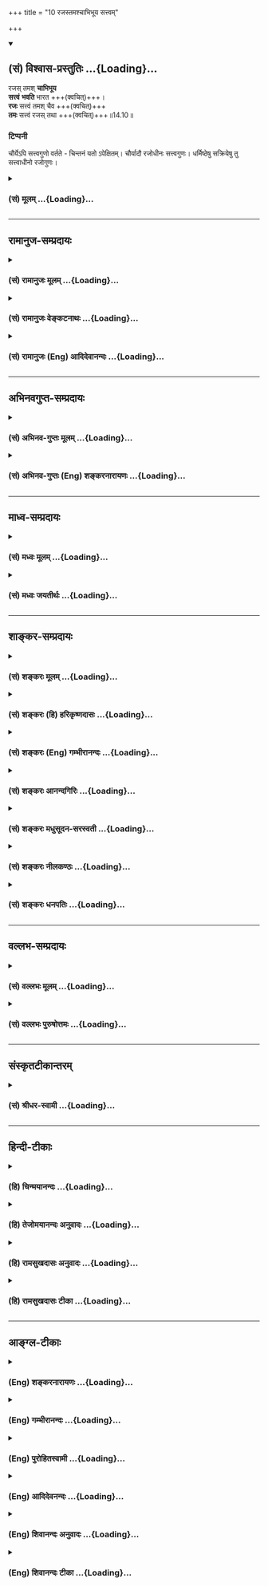 +++
title = "10 रजस्तमश्चाभिभूय सत्त्वम्"

+++
<div class="js_include" newlevelforh1="2" title="(सं) विश्वास-प्रस्तुतिः" unfilled url="/purANam_vaiShNavam/mahAbhAratam/06-bhIShma-parva/03-bhagavad-gItA-parva/saMskRtam/vishvAsa-prastutiH/14_guNa-traya-vibhAga-y/10_rajastamashchAbhi.md">
<details open><summary><h2>(सं) विश्वास-प्रस्तुतिः ...{Loading}...</h2></summary>

रजस् तमश् **चाभिभूय**  
**सत्त्वं** **भवति** भारत +++(क्वचित्)+++।  
**रजः** सत्त्वं तमश् चैव +++(क्वचित्)+++  
**तमः** सत्त्वं रजस् तथा +++(क्वचित्)+++॥14.10॥

### टिप्पनी
चौर्येऽपि सत्त्वगुणो वर्तते - चिन्तनं यतो ऽपेक्षितम्। चौर्यादौ रजोधीनः सत्त्वगुणः। धर्मिष्ठेषु सक्रियेषु तु सत्त्वाधीनो रजोगुणः।
</details>
</div>
<div class="js_include collapsed" newlevelforh1="3" title="(सं) मूलम्" unfilled url="/purANam_vaiShNavam/mahAbhAratam/06-bhIShma-parva/03-bhagavad-gItA-parva/saMskRtam/mUlam/14_guNa-traya-vibhAga-y/10_rajastamashchAbhi.md">
<details><summary><h3>(सं) मूलम् ...{Loading}...</h3></summary>

रजस्तमश्चाभिभूय सत्त्वं भवति भारत।  
रजः सत्त्वं तमश्चैव तमः सत्त्वं रजस्तथा।।14.10।।
</details>
</div>


_________________
## रामानुज-सम्प्रदायः
<div class="js_include collapsed" newlevelforh1="3" title="(सं) रामानुजः मूलम्" unfilled url="/purANam_vaiShNavam/mahAbhAratam/06-bhIShma-parva/03-bhagavad-gItA-parva/saMskRtam/rAmAnujaH/mUlam/14_guNa-traya-vibhAga-y/10_rajastamashchAbhi.md">
<details><summary><h3>(सं) रामानुजः मूलम् ...{Loading}...</h3></summary>

।।14.10।। यद्य् अपि सत्त्वादयस् त्रयः प्रकृति-संसृष्टात्म-स्वरूपानुबन्धिनः, तथापि प्राचीन-कर्म-वशाद् देहाप्यायन-भूताहार-वैषम्यात् च सत्त्वादयः परस्पर-समुद्भवाभिभव-रूपेण वर्तन्ते। 

रजस्तमसी कदाचिद् **अभिभूय** **सत्त्वम्** उद्रिक्तं वर्तते।  
तथा तमःसत्त्वे अभिभूय **रजः** कदाचित्।  
कदाचित् च रजःसत्त्वे अभिभूय **तमः**।

तत् च कार्योपलब्ध्या एव अवगच्छेद् इत्याह --**

</details>
</div>
<div class="js_include collapsed" newlevelforh1="3" title="(सं) रामानुजः वेङ्कटनाथः" unfilled url="/purANam_vaiShNavam/mahAbhAratam/06-bhIShma-parva/03-bhagavad-gItA-parva/saMskRtam/rAmAnujaH/venkaTanAthaH/14_guNa-traya-vibhAga-y/10_rajastamashchAbhi.md">
<details><summary><h3>(सं) रामानुजः वेङ्कटनाथः ...{Loading}...</h3></summary>

  
  
।।14.10।। अनन्तर-ग्रन्थस्यासङ्गति-शङ्कां परिहरति -- **देहाकारे**ति। परस्परविरुद्धं यथार्था-ऽयथार्थ-ज्ञान--सुख-दुःख-सङ्गादि-रूपम् इत्यर्थः।

उद्भवाभिभवानियम-प्रसङ्ग-परिहाराय भगवद्-अनुग्रह-निग्रह-हेतूनां कर्मणां विषम-विपाक-समयत्वात् तद्-अनुरूपोद्भवाभिभव-प्रवाह उपपद्यत इत्याह - **प्राचीनकर्मवशाद्** इति। 

यथा वात-पित्त-कफानां तत्-तत्-प्रचुरैर् द्रव्यैर् उपचयो वृद्धिः समानैः सर्वेषां विपरीतैर् विपर्ययः \[अष्टांगहृ.सू.स्था.1।15\] इत्यायुर्वेद-विदो वदन्ति। तथाऽत्रापि वक्ष्यमाण-सात्त्विकाद्य्-आहार-भेदाद् इत्य् आह -- **देहाप्यायन-भूताहार-वैषम्याच्** चेति।

ततो देवा अभवन् परासुराः इत्यादि(श्रुति)ष्व् इव भवतिरत्रोद्भव-विषय इत्याह - **उद्रिक्तं वर्तत** इति। रजस्-तमसोर् उद्भूतयोः परिहारार्थम् अयम् उद्भवाभिभवोपदेशः।  
  

</details>
</div>
<div class="js_include collapsed" newlevelforh1="3" title="(सं) रामानुजः (Eng) आदिदेवानन्दः" unfilled url="/purANam_vaiShNavam/mahAbhAratam/06-bhIShma-parva/03-bhagavad-gItA-parva/saMskRtam/rAmAnujaH/english/AdidevAnandaH/14_guNa-traya-vibhAga-y/10_rajastamashchAbhi.md">
<details><summary><h3>(सं) रामानुजः (Eng) आदिदेवानन्दः ...{Loading}...</h3></summary>

14.10 Even though all the three Gunas of Sattva etc., are associated with the nature of the self conjoined with Prakrti in the form of body,
yet owing to the dominance of previous Karmas and the differences in the food nourishing the body, Sattva etc., preponderate or are subdued by turn. Sometimes Sattva preponderates prevailing over Rajas and Tamas;
sometimes Rajas preponderates prevailing over Tamas and Sattva, and sometimes Tamas preponderates prevailing over Rajas and Sattva. He teaches that this changing preponderance of the Gunas can be inferred from the knowledge of the effects produced by them.

</details>
</div>


_________________
## अभिनवगुप्त-सम्प्रदायः
<div class="js_include collapsed" newlevelforh1="3" title="(सं) अभिनव-गुप्तः मूलम्" unfilled url="/purANam_vaiShNavam/mahAbhAratam/06-bhIShma-parva/03-bhagavad-gItA-parva/saMskRtam/abhinava-guptaH/mUlam/14_guNa-traya-vibhAga-y/10_rajastamashchAbhi.md">
<details><summary><h3>(सं) अभिनव-गुप्तः मूलम् ...{Loading}...</h3></summary>

।।14.9 -- 14.10।। सत्त्वमिति। रज इति। संजयति योजयति। रजस्तमसी अभिभूय
सत्त्वं वर्धते रस्तु सत्त्वतमसी; तमः सत्त्वरजसी। उक्तं हि
--,अन्योन्याभिभवेन गुणवृद्धिः इति।

</details>
</div>
<div class="js_include collapsed" newlevelforh1="3" title="(सं) अभिनव-गुप्तः (Eng) शङ्करनारायणः" unfilled url="/purANam_vaiShNavam/mahAbhAratam/06-bhIShma-parva/03-bhagavad-gItA-parva/saMskRtam/abhinava-guptaH/english/shankaranArAyaNaH/14_guNa-traya-vibhAga-y/10_rajastamashchAbhi.md">
<details><summary><h3>(सं) अभिनव-गुप्तः (Eng) शङ्करनारायणः ...{Loading}...</h3></summary>

14.9-10 Sattvam etc. Rajah etc. Dominates fully i.e. sets \[to work\].
The Sattva flourishes by overpowering the Rajas and the Tamas. But, the
Rajas \[flourishes by overpowering\] both the Sattva and the Tamas; and
the Tamas \[does so by overpowering\] both the Sattva and the Rajas.
That has been stated : 'The Strands augment by overpowering each other'.

</details>
</div>


_________________
## माध्व-सम्प्रदायः
<div class="js_include collapsed" newlevelforh1="3" title="(सं) मध्वः मूलम्" unfilled url="/purANam_vaiShNavam/mahAbhAratam/06-bhIShma-parva/03-bhagavad-gItA-parva/saMskRtam/madhvaH/mUlam/14_guNa-traya-vibhAga-y/10_rajastamashchAbhi.md">
<details><summary><h3>(सं) मध्वः मूलम् ...{Loading}...</h3></summary>

।।14.10।। Sri Madhvacharya did not comment on this sloka.,

</details>
</div>
<div class="js_include collapsed" newlevelforh1="3" title="(सं) मध्वः जयतीर्थः" unfilled url="/purANam_vaiShNavam/mahAbhAratam/06-bhIShma-parva/03-bhagavad-gItA-parva/saMskRtam/madhvaH/jayatIrthaH/14_guNa-traya-vibhAga-y/10_rajastamashchAbhi.md">
<details><summary><h3>(सं) मध्वः जयतीर्थः ...{Loading}...</h3></summary>

।।14.10।। Sri Jayatirtha did not comment on this sloka.  
  

</details>
</div>


_________________
## शाङ्कर-सम्प्रदायः
<div class="js_include collapsed" newlevelforh1="3" title="(सं) शङ्करः मूलम्" unfilled url="/purANam_vaiShNavam/mahAbhAratam/06-bhIShma-parva/03-bhagavad-gItA-parva/saMskRtam/shankaraH/mUlam/14_guNa-traya-vibhAga-y/10_rajastamashchAbhi.md">
<details><summary><h3>(सं) शङ्करः मूलम् ...{Loading}...</h3></summary>

।।14.10।। --,**रजः तमश्च** उभावपि **अभिभूय सत्त्वं भवति** उद्भवति वर्धते
यदा; तदा लब्धात्मकं सत्त्वं स्वकार्यं ज्ञानसुखादि आरभते हे **भारत।** तथा
रजोगुणः **सत्त्वं तमश्च एव उभा**वपि अभिभूय वर्धते यदा; तदा कर्म तृष्णादि
स्वकार्यम् आरभते। तम आख्यो गुणः **सत्त्वं रजश्च** उभावपि अभिभूय **तथै**व
वर्धते यदा; तदा ज्ञानावरणादि स्वकार्यम् आरभते।। यदा यो गुणः उद्भूतः भवति;
तदा तस्य किं लिङ्गमिति उच्यते --,

</details>
</div>
<div class="js_include collapsed" newlevelforh1="3" title="(सं) शङ्करः (हि) हरिकृष्णदासः" unfilled url="/purANam_vaiShNavam/mahAbhAratam/06-bhIShma-parva/03-bhagavad-gItA-parva/saMskRtam/shankaraH/hindI/harikRShNadAsaH/14_guNa-traya-vibhAga-y/10_rajastamashchAbhi.md">
<details><summary><h3>(सं) शङ्करः (हि) हरिकृष्णदासः ...{Loading}...</h3></summary>

।।14.10।। ये तीनों गुण उपर्युक्त कार्य कब करते हैं सो कहते हैं --, हे
भारत रजोगुण और तमोगुण -- इन दोनोंको दबाकर जब सत्त्वगुण उन्नत होता है --
बढ़ता है; तब वह अपने स्वरूपको प्राप्त हुआ सत्त्वगुण अपने कार्यज्ञान और
सुखादिका आरम्भ किया करता है। तथा सत्त्वगुण और तमोगुण -- इन दोनोंको ही
दबाकर जब रजोगुण बढ़ता है तब वह कर्मोंमें तृष्णा आदि अपने कार्यका आरम्भ
किया करता है। वैसे ही सत्त्वगुण और रजोगुण इन दोनोंको दबाकर जब तम नामक
गुण बढ़ता है तब वह ज्ञानको आच्छादित करना आदि अपना कार्य आरम्भ किया करता
है।  
  
,

</details>
</div>
<div class="js_include collapsed" newlevelforh1="3" title="(सं) शङ्करः (Eng) गम्भीरानन्दः" unfilled url="/purANam_vaiShNavam/mahAbhAratam/06-bhIShma-parva/03-bhagavad-gItA-parva/saMskRtam/shankaraH/english/gambhIrAnandaH/14_guNa-traya-vibhAga-y/10_rajastamashchAbhi.md">
<details><summary><h3>(सं) शङ्करः (Eng) गम्भीरानन्दः ...{Loading}...</h3></summary>

14.10 O scion of the Bharata dynasty, sattva bhavati, increases, comes
into being; abhibhuya, by subduing both rajas and tamas. When sattva
increases, then, coming to its own, it produces its own
effects-knowledge, happiness, etc. Similarly, when the ality of rajas
increases by overpowering both sattva and tamas, then it produces its
own effects-activity and hankering. When the ality called tamas
increases by similarly dominating over sattva and rajas, it then
produces its own effects-obscuring of knowledge, etc. When any ality
preponderates, then what is its indication; This is being answered:

</details>
</div>
<div class="js_include collapsed" newlevelforh1="3" title="(सं) शङ्करः आनन्दगिरिः" unfilled url="/purANam_vaiShNavam/mahAbhAratam/06-bhIShma-parva/03-bhagavad-gItA-parva/saMskRtam/shankaraH/AnandagiriH/14_guNa-traya-vibhAga-y/10_rajastamashchAbhi.md">
<details><summary><h3>(सं) शङ्करः आनन्दगिरिः ...{Loading}...</h3></summary>

।।14.10।। इतरेतराविरोधेन वा सत्त्वादयो गुणा युगपदुत्कृष्यते विरोधेन वा
क्रमेण वेति संदेहात्पृच्छति -- **उक्तमिति।**
सत्त्वोत्कर्षार्थिनामितराभिभवार्थं क्रमपक्षमाश्रित्योत्तरमाह -- **उच्यत
इति।** सत्त्वाभिवृद्धिमेव विवृणोति -- **तदेति।**
रजस्तमसोस्तिरोधानदशायामिति यावत्। रजसो वृद्धिप्रकारं तत्कार्यं च कथयति
-- **तथेति।** तमसोऽपि विवृद्धिं तत्कार्यं च निर्दिशति -- **तम इति।**

</details>
</div>
<div class="js_include collapsed" newlevelforh1="3" title="(सं) शङ्करः मधुसूदन-सरस्वती" unfilled url="/purANam_vaiShNavam/mahAbhAratam/06-bhIShma-parva/03-bhagavad-gItA-parva/saMskRtam/shankaraH/madhusUdana-sarasvatI/14_guNa-traya-vibhAga-y/10_rajastamashchAbhi.md">
<details><summary><h3>(सं) शङ्करः मधुसूदन-सरस्वती ...{Loading}...</h3></summary>

।।14.10।। उक्तं कार्यं कदा कुर्वन्ति गुणा इत्युच्यते -- रजस्तमश्च
युगपदुभावपि गुणावभिभूय सत्त्वं भवत्युद्भवति वर्धते यदा तदा स्वकार्यं
प्रागुक्तमसाधारण्येन करोतीति शेषः। एवं रजोऽपि सत्त्वं तमश्चेति
गुणद्वयमभिभूयोद्भवति यदा तदा स्वकार्यं प्रागुक्तं करोति। तथा तद्वदेव
तमोऽपि सत्त्वं रजश्चेत्युभावपि गुणावभिभूय उद्भवति यदा तदा स्वकार्यं
प्रागुक्तं करोतीत्यर्थः।

</details>
</div>
<div class="js_include collapsed" newlevelforh1="3" title="(सं) शङ्करः नीलकण्ठः" unfilled url="/purANam_vaiShNavam/mahAbhAratam/06-bhIShma-parva/03-bhagavad-gItA-parva/saMskRtam/shankaraH/nIlakaNThaH/14_guNa-traya-vibhAga-y/10_rajastamashchAbhi.md">
<details><summary><h3>(सं) शङ्करः नीलकण्ठः ...{Loading}...</h3></summary>

।।14.10।। सत्त्वादयः कदा स्वस्वकार्ये प्रभवन्तीत्याशङ्क्येतरेतरयोरभिभवे
सतीत्याह -- **रज इति।** रजस्तमसी अभिभूय सत्त्वं भवति वर्धते। एवं रजोपि
सत्वतमसी अभिभूय भवति। तथा तमोऽपि सत्त्वरजसी अभिभूय भवतीत्यर्थः।

</details>
</div>
<div class="js_include collapsed" newlevelforh1="3" title="(सं) शङ्करः धनपतिः" unfilled url="/purANam_vaiShNavam/mahAbhAratam/06-bhIShma-parva/03-bhagavad-gItA-parva/saMskRtam/shankaraH/dhanapatiH/14_guNa-traya-vibhAga-y/10_rajastamashchAbhi.md">
<details><summary><h3>(सं) शङ्करः धनपतिः ...{Loading}...</h3></summary>

।।14.10।। इतराविरोधेन सत्त्वादयो गुणा युगपदुत्कृष्यन्ते विरोधेन वा क्रमेण
वेत्यपेक्षायां सत्त्वोत्कर्षार्थिनामितराबिभवार्थं क्रमपक्षमाश्रित्याह --
रज इति। रजस्तमश्चोभावप्यभिमूय तिरोधाय सत्त्वं भवत्युत्भवति वर्धते यदा
तदा रजस्तमसोस्तिरोधानदशायां लब्धात्मकं सत्त्वं स्वं कार्यं
ज्ञानसुखाद्यारभत इति शेषः। भारतेति संबोधयन् भायां ब्रह्मविद्यायां रतेन
रजस्तमसोस्तिरोधायिका सत्त्ववृद्धिः संपाद्येति द्योतयति। तथा रजोगुणो यदा
सत्त्वं तमश्चैवोभावभिभूय वर्धते तदा कर्म तृष्णादि स्वं कार्यमारभते। एवं
तमआख्योऽपि गुणो यदा सत्त्वं रजश्चैवोभावभिभूय वर्धते तदा
ज्ञानावरणप्रमादादि स्वं कार्यभारभत इत्यर्थः।

</details>
</div>


_________________
## वल्लभ-सम्प्रदायः
<div class="js_include collapsed" newlevelforh1="3" title="(सं) वल्लभः मूलम्" unfilled url="/purANam_vaiShNavam/mahAbhAratam/06-bhIShma-parva/03-bhagavad-gItA-parva/saMskRtam/vallabhaH/mUlam/14_guNa-traya-vibhAga-y/10_rajastamashchAbhi.md">
<details><summary><h3>(सं) वल्लभः मूलम् ...{Loading}...</h3></summary>

।।14.10।। रजस्तमश्चेति। गुणद्वयमभिभूय सत्त्वं भवत्यदृष्चवशात्। एवमन्यदपि।

</details>
</div>
<div class="js_include collapsed" newlevelforh1="3" title="(सं) वल्लभः पुरुषोत्तमः" unfilled url="/purANam_vaiShNavam/mahAbhAratam/06-bhIShma-parva/03-bhagavad-gItA-parva/saMskRtam/vallabhaH/puruShottamaH/14_guNa-traya-vibhAga-y/10_rajastamashchAbhi.md">
<details><summary><h3>(सं) वल्लभः पुरुषोत्तमः ...{Loading}...</h3></summary>

  
  
।।14.10।। ननु सुखदुःखाद्यदृष्टसाधनत्वे सति स्वकार्यकरणमन्यथाभावकत्वं कथं
इत्याशङ्क्य तेषां तथा सामर्थ्यं मया दत्तमस्तीति ज्ञापनाय
सिद्धवत्कारेणानुवदति -- रजस्तम इति। रजस्तमः दुःखाज्ञानात्मकगुणद्वयमभिभूय
तिरस्कृत्य सत्त्वं भवतीत्यर्थः। भारत इतिसम्बोधनेन यथा मदिच्छया
सर्वपराभवेन त्वं जयसि तथेत्यर्थो द्योतितः। एवं रजोऽपि सत्त्वं तमश्चेति
गुणद्वयाभिभवेन भवति। एवकारेण तमसो मोहकसामर्थ्याधिक्येऽपि तथाकर्तृत्वं
व्यज्यते। तथा तमः सत्त्वं रजश्चाभिभूय भवतीत्यर्थः।  
  

</details>
</div>


_________________
## संस्कृतटीकान्तरम्
<div class="js_include collapsed" newlevelforh1="3" title="(सं) श्रीधर-स्वामी" unfilled url="/purANam_vaiShNavam/mahAbhAratam/06-bhIShma-parva/03-bhagavad-gItA-parva/saMskRtam/shrIdhara-svAmI/14_guNa-traya-vibhAga-y/10_rajastamashchAbhi.md">
<details><summary><h3>(सं) श्रीधर-स्वामी ...{Loading}...</h3></summary>

।।14.10।। तत्र हेतुमाह **-- रज इति**। रजस्तमश्चेति गुणद्वयमभिभूय
तिरस्कृत्य सत्त्वं भवत्यदृष्टवशादुद्भवति। ततः,स्वकार्ये सुखज्ञानादौ
संयोजयतीत्यर्थः। एवं रजोऽपि सत्त्वं तमश्चेति गुणद्वयमभिभूयोद्भवति। ततः
स्वकार्ये तृष्णाकर्मादौ संयोजयति। एवं तमोऽपि सत्त्वं रजश्चाभिभूयोद्भवति।
ततश्च स्वकार्ये प्रमादालस्यादौ संयोजयतीत्यर्थः।

</details>
</div>


_________________
## हिन्दी-टीकाः
<div class="js_include collapsed" newlevelforh1="3" title="(हि) चिन्मयानन्दः" unfilled url="/purANam_vaiShNavam/mahAbhAratam/06-bhIShma-parva/03-bhagavad-gItA-parva/hindI/chinmayAnandaH/14_guNa-traya-vibhAga-y/10_rajastamashchAbhi.md">
<details><summary><h3>(हि) चिन्मयानन्दः ...{Loading}...</h3></summary>

।।14.10।। पूर्वोक्त विवेचन के सन्दर्भ में एक बुद्धिमान् साधक की यह
जिज्ञासा होगी कि क्या ये तीन गुण अपना कार्य भिन्नभिन्न समय पर किसी क्रम
विशेष में अथवा एक ही समय में सब कार्य करते हैं। यदि एक ही साथ तीनों
कार्य करते हैं; तो क्या इनमें सामंजस्य होता है या विरोध इस प्रकार के
प्रश्न का पूर्वानुमान करके भगवान् श्रीकृष्ण अपने दिव्यगान के इस श्लोक
में इसका उत्तर देते हैं। वे वर्णन करते हैं कि किस प्रकार ये गुण
भिन्नभिन्न समय पर कार्य करते हैं। प्रत्येक गुण उस क्षणविशेष तक प्रमुख और
शक्तिशाली बन जाता है। विचारपूर्वक अध्ययन करने पर ज्ञात होगा कि समयसमय पर
किसी एक गुण की अधिकता से प्रभावित होकर मनुष्य कार्य कर रहा होता है। उस
दशा में अन्य दो गुणों का सर्वथा अभाव नहीं होता; किन्तु उनका महत्व गौण हो
जाता है। जब हम कहते हैं कि कोई पुरुष सत्त्वगुण के प्रभाव में है; तब उसका
अर्थ यह होता है कि उस समय उसमें रजोगुण और तमोगुण इतने अधिक प्रबल नहीं
होते कि वे अपने प्रभाव को व्यक्त कर सकें। यही बात अन्य गुणों के विषय में
भी समझनी चाहिये। वर्धमान गुण के लक्षण को हम किस प्रकार पहचान सकते हैं
भगवान् बताते हैं

</details>
</div>
<div class="js_include collapsed" newlevelforh1="3" title="(हि) तेजोमयानन्दः अनुवादः" unfilled url="/purANam_vaiShNavam/mahAbhAratam/06-bhIShma-parva/03-bhagavad-gItA-parva/hindI/tejomayAnandaH/anuvAdaH/14_guNa-traya-vibhAga-y/10_rajastamashchAbhi.md">
<details><summary><h3>(हि) तेजोमयानन्दः अनुवादः ...{Loading}...</h3></summary>

।।14.10।। हे भारत ! कभी रज और तम को अभिभूत (दबा) करके सत्त्वगुण की
वृद्धि होती है, कभी रज और सत्त्व को दबाकर तमोगुण की वृद्धि होती है, तो
कभी तम और सत्त्व को अभिभूत कर रजोगुण की वृद्धि होती है।।

</details>
</div>
<div class="js_include collapsed" newlevelforh1="3" title="(हि) रामसुखदासः अनुवादः" unfilled url="/purANam_vaiShNavam/mahAbhAratam/06-bhIShma-parva/03-bhagavad-gItA-parva/hindI/rAmasukhadAsaH/anuvAdaH/14_guNa-traya-vibhAga-y/10_rajastamashchAbhi.md">
<details><summary><h3>(हि) रामसुखदासः अनुवादः ...{Loading}...</h3></summary>

।।14.10।। हे भरतवंशोद्भव अर्जुन ! रजोगुण और तमोगुणको दबाकर सत्त्वगुण
सत्त्वगुण, और तमोगुणको दबाकर रजोगुण, वैसे ही सत्त्वगुण और रजोगुणको दबाकर
तमोगुण बढ़ता है।

</details>
</div>
<div class="js_include collapsed" newlevelforh1="3" title="(हि) रामसुखदासः टीका" unfilled url="/purANam_vaiShNavam/mahAbhAratam/06-bhIShma-parva/03-bhagavad-gItA-parva/hindI/rAmasukhadAsaH/TIkA/14_guNa-traya-vibhAga-y/10_rajastamashchAbhi.md">
<details><summary><h3>(हि) रामसुखदासः टीका ...{Loading}...</h3></summary>

।।14.10।।***व्याख्या--*'रजस्तमश्चाभिभूय सत्त्वं भवति भारत'--**रजोगुणकी
और तमोगुणकी वृत्तियोंको दबाकर सत्त्वगुण बढ़ता है अर्थात् रजोगुणकी लोभ,
प्रवृत्ति, नये-नये कर्मोंका आरम्भ, अशान्ति, स्पृहा, सांसारिक भोग और
संग्रहमें प्रियता आदि वृत्तियाँ और तमोगुणकी प्रमाद, आलस्य, अनावश्यक
निद्रा, मूढ़ता आदि वृत्तियाँ -- इन सबको 'सत्त्वगुण' दबा देता है और
अन्तःकरणमें स्वच्छता, निर्मलता, वैराग्य, निःस्पृहता, उदारता, निवृत्ति
आदि वृत्तियोंको उत्पन्न कर देता है।  
  
**'रजः सत्त्वं तमश्चैव'--**सत्त्वगुणकी और तमोगुणकी वृत्तियोंको दबाकर
रजोगुण बढ़ता है अर्थात् सत्त्वगुणकी ज्ञान, प्रकाश, वैराग्य, उदारता आदि
वृत्तियाँ और तमोगुणकी प्रमाद, आलस्य, अनावश्यक, निद्रा, मूढ़ता आदि
वृत्तियाँ -- इन सबको रजोगुण दबा देता है और अन्तःकरणमें लोभ, प्रवृत्ति,
आरम्भ, अशान्ति, स्पृहा आदि वृत्तियोंको उत्पन्न कर देता है।  
  
**'तमः सत्त्वं रजस्तथा'--**वैसे ही सत्त्वगुण और रजोगुणको दबाकर तमोगुण
बढ़ता है अर्थात् सत्त्वगुणकी स्वच्छता, निर्मलता, प्रकाश, उदारता आदि
वृत्तियाँ और रजोगुणकी चञ्चलता, अशान्ति, लोभ आदि वृत्तियाँ -- इन सबको
तमोगुण दबा देता है और अन्तःकरणमें प्रमाद, आलस्य, अतिनिद्रा, मूढ़ता आदि
वृत्तियोंको उत्पन्न कर देता है।  
  
दो गुणोंको दबाकर एक गुण बढ़ता है, बढ़ा हुआ गुण मनुष्यपर विजय करता है और
विजय करके मनुष्यको बाँध देता है। परन्तु भगवान्ने यहाँ (छठेसे दसवें
श्लोकतक) उलटा क्रम दिया है अर्थात् पहले बाँधनेकी बात कही, फिर विजय करना
कहा और फिर दो गुणोंको दबाकर एकका बढ़ना कहा। ऐसे क्रम देनेका तात्पर्य है
-- पहले भगवान्ने दूसरे श्लोकमें बताया कि जिन महापुरुषोंका प्रकृतिसे
सम्बन्ध-विच्छेद हो चुका है, वे महासर्गमें भी उत्पन्न नहीं होते और
महाप्रलयमें भी व्यथित नहीं होते। कारण कि महासर्ग और महाप्रलय दोनों
प्रकृतिके सम्बन्धसे ही होते हैं। परन्तु जो मनुष्य प्रकृतिके साथ सम्बन्ध
जो़ड़ लेते हैं, उनको प्रकृतिजन्य गुण बाँध देते हैं (14। 5)। इसपर
स्वाभाविक ही यह प्रश्न होता है कि उन गुणोंका स्वरूप क्या है और वे
मनुष्यको किस प्रकार बाँध देते हैं; इसके उत्तरमें भगवान्ने छठेसे आठवें
श्लोकतक क्रमशः सत्त्व, रज और तम--तीनों गुणोंका स्वरूप और उनके द्वारा
जीवको बाँधे जानेका प्रकार बताया। इसपर प्रश्न होता है कि बाँधनेसे पहले
तीनों गुण क्या करते हैं इसके उत्तरमें भगवान्ने बताया कि बाँधनेसे पहले
बढ़ा हुआ गुण मनुष्यपर विजय करता है, तब उसको बाँधता है (14। 9)। अब प्रश्न
होता है कि गुण मनुष्यपर विजय कैसे करता है; इसके उत्तरमें भगवान्ने कहा कि
दो गुणोंको दबाकर एक गुण मनुष्यपर विजय करता है (14। 10)। इस प्रकार विचार
करनेसे मालूम होता है कि भगवान्ने छठेसे दसवें श्लोकतक जो क्रम रखा है, वह
ठीक ही है।  
  
***सम्बन्ध--***जब दोगुणोंको दबाकर एक गुण बढ़ता है, तब उस बढ़े हुए गुणके
क्या लक्षण होते हैं-- इसको बतानेके लिये पहले बढ़े हुए सत्त्वगुणके
लक्षणोंका वर्णन करते हैं।

</details>
</div>


_________________
## आङ्ग्ल-टीकाः
<div class="js_include collapsed" newlevelforh1="3" title="(Eng) शङ्करनारायणः" unfilled url="/purANam_vaiShNavam/mahAbhAratam/06-bhIShma-parva/03-bhagavad-gItA-parva/english/shankaranArAyaNaH/14_guNa-traya-vibhAga-y/10_rajastamashchAbhi.md">
<details><summary><h3>(Eng) शङ्करनारायणः ...{Loading}...</h3></summary>

14.10. O descendant of Bharata ! The Sattva increases by overpowering the Rajas and the Tamas; the Rajas \[increases by overpowering\] the Sattva and the Tamas; and the Tamas does likewise \[by overpowering\]
the Sattva and the Rajas.

</details>
</div>
<div class="js_include collapsed" newlevelforh1="3" title="(Eng) गम्भीरानन्दः" unfilled url="/purANam_vaiShNavam/mahAbhAratam/06-bhIShma-parva/03-bhagavad-gItA-parva/english/gambhIrAnandaH/14_guNa-traya-vibhAga-y/10_rajastamashchAbhi.md">
<details><summary><h3>(Eng) गम्भीरानन्दः ...{Loading}...</h3></summary>

14.10 O scion of the Bharata dynasty, sattva increases by subduing rajas and tamas, rajas by overpowering sattva and tamas, and tamas by dominating over sattva and rajas.

</details>
</div>
<div class="js_include collapsed" newlevelforh1="3" title="(Eng) पुरोहितस्वामी" unfilled url="/purANam_vaiShNavam/mahAbhAratam/06-bhIShma-parva/03-bhagavad-gItA-parva/english/purohitasvAmI/14_guNa-traya-vibhAga-y/10_rajastamashchAbhi.md">
<details><summary><h3>(Eng) पुरोहितस्वामी ...{Loading}...</h3></summary>

14.10 O Prince! Purity prevails when Passion and Ignorance are overcome;
Passion, when Purity and Ignorance are overcome; and Ignorance when it overcomes Purity and Passion.

</details>
</div>
<div class="js_include collapsed" newlevelforh1="3" title="(Eng) आदिदेवनन्दः" unfilled url="/purANam_vaiShNavam/mahAbhAratam/06-bhIShma-parva/03-bhagavad-gItA-parva/english/AdidevanandaH/14_guNa-traya-vibhAga-y/10_rajastamashchAbhi.md">
<details><summary><h3>(Eng) आदिदेवनन्दः ...{Loading}...</h3></summary>

14.10 Prevailing over Rajas and Tamas, Sattva preponderates, O Arjuna.
Prevailing over Tamas and Sattva, Rajas preponderates. Prevailing over Rajas and Sattva, Tamas preponderates.

</details>
</div>
<div class="js_include collapsed" newlevelforh1="3" title="(Eng) शिवानन्दः अनुवादः" unfilled url="/purANam_vaiShNavam/mahAbhAratam/06-bhIShma-parva/03-bhagavad-gItA-parva/english/shivAnandaH/anuvAdaH/14_guNa-traya-vibhAga-y/10_rajastamashchAbhi.md">
<details><summary><h3>(Eng) शिवानन्दः अनुवादः ...{Loading}...</h3></summary>

14.10 Now Sattva arises (prevails), O Arjuna, having overpowered Rajas and Tamas; nor Rajas, having overpowered Sattva and Tamas; and now Tamas, having overpowered Sattva and Rajas.

</details>
</div>
<div class="js_include collapsed" newlevelforh1="3" title="(Eng) शिवानन्दः टीका" unfilled url="/purANam_vaiShNavam/mahAbhAratam/06-bhIShma-parva/03-bhagavad-gItA-parva/english/shivAnandaH/TIkA/14_guNa-traya-vibhAga-y/10_rajastamashchAbhi.md">
<details><summary><h3>(Eng) शिवानन्दः टीका ...{Loading}...</h3></summary>

14.10 रजः Rajas; तमः inertia; च and; अभिभूय having overpowered; सत्त्वम्
Sattva; भवति arises; भारत O Arjuna; रजः Rajas; सत्त्वम् Sattva; तमः
inertia; च and; एव even; तमः inertia; सत्त्वम् purity; रजः active force;
तथा also.Commentary Just as winter has its sway when summer and autumn have gone; just as sleep has its sway when a man is neither dreaming nor waking; so also Sattva has its sway when Rajas and Tamas are suppressed and makes people say that they are happy. The Sadhana for increasing Sattva is given in the 17th and 18th chapters.Each ality acts in its own turn at different times. All the three alities cannot operate at one and the same time. When one ality asserts itself or prdominates by overpowering or suppressing the other two; it produces its own effect.
Sattva produces knowledge and happiness Rajas action Tamas veiling of knowledge; inertia; error; indolence; sloth and sleep. When Sattva is in the ascendant in a man; he is endowed with discrimination. Sublime thoughts roll in his mind. He has pure understanding. His mind turns away from sensual pleasures and moves inward towards the Self.What is the characteristic mark by which you can know that a particular ality is predominant or is in the ascendant The answer is given in the following three verses.

</details>
</div>
